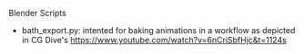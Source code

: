 Blender Scripts

- bath_export.py: intented for baking animations in a workflow as depicted in CG Dive's https://www.youtube.com/watch?v=6nCriSbfHjc&t=1124s
